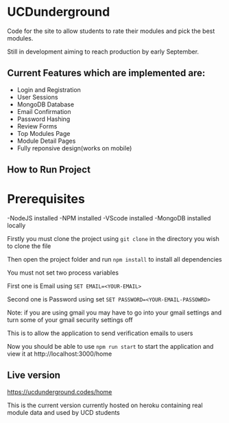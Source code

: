 # UCDunderground
Code for the site to allow students to rate their modules and pick the best modules.

Still in development aiming to reach production by early September.

## Current Features which are implemented are:

- Login and Registration
- User  Sessions
- MongoDB Database
- Email Confirmation
- Password Hashing
- Review Forms
- Top Modules Page
- Module Detail Pages
- Fully reponsive design(works on mobile)

## How to Run Project

# Prerequisites

-NodeJS installed
-NPM installed
-VScode installed
-MongoDB installed locally

Firstly you must clone the project using `git clone` in the directory you wish to clone the file

Then open the project folder and run `npm install` to install all dependencies

You must not set two process variables

First one is Email using `SET EMAIL=<YOUR-EMAIL>`

Second one is Password using set `SET PASSWORD=<YOUR-EMAIL-PASSOWRD>`

Note: if you are using gmail you may have to go into your gmail settings and turn some of your gmail security settings off

This is to allow the application to send verification emails to users

Now you should be able to use `npm run start` to start the application and view it at http://localhost:3000/home

## Live version

https://ucdunderground.codes/home

This is the current version currently hosted on heroku containing real module data and used by UCD students


